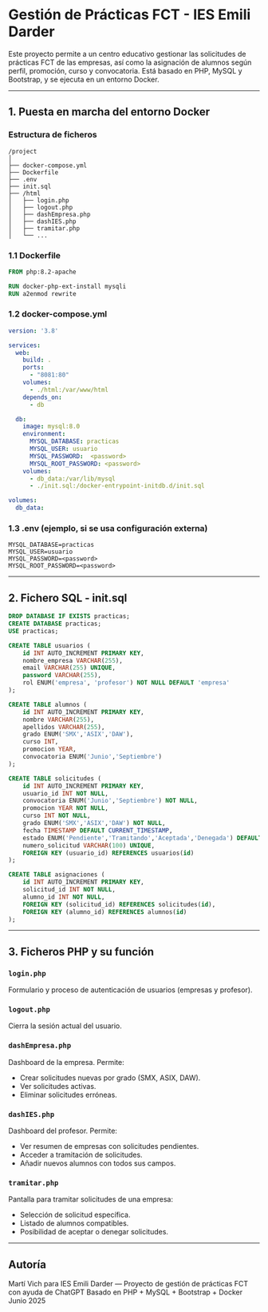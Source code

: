 # Gestión de Prácticas FCT - IES Emili Darder

Este proyecto permite a un centro educativo gestionar las solicitudes de prácticas FCT de las empresas, así como la asignación de alumnos según perfil, promoción, curso y convocatoria. Está basado en PHP, MySQL y Bootstrap, y se ejecuta en un entorno Docker.

---

## 1. Puesta en marcha del entorno Docker

### Estructura de ficheros
```
/project
│
├── docker-compose.yml
├── Dockerfile
├── .env
├── init.sql
├── /html
│   ├── login.php
│   ├── logout.php
│   ├── dashEmpresa.php
│   ├── dashIES.php
│   ├── tramitar.php
│   └── ...
```

### 1.1 Dockerfile
```Dockerfile
FROM php:8.2-apache

RUN docker-php-ext-install mysqli
RUN a2enmod rewrite
```

### 1.2 docker-compose.yml
```yaml
version: '3.8'

services:
  web:
    build: .
    ports:
      - "8081:80"
    volumes:
      - ./html:/var/www/html
    depends_on:
      - db

  db:
    image: mysql:8.0
    environment:
      MYSQL_DATABASE: practicas
      MYSQL_USER: usuario
      MYSQL_PASSWORD:  <password>
      MYSQL_ROOT_PASSWORD: <password>
    volumes:
      - db_data:/var/lib/mysql
      - ./init.sql:/docker-entrypoint-initdb.d/init.sql

volumes:
  db_data:
```

### 1.3 .env (ejemplo, si se usa configuración externa)
```
MYSQL_DATABASE=practicas
MYSQL_USER=usuario
MYSQL_PASSWORD=<password>
MYSQL_ROOT_PASSWORD=<password>
```

---

## 2. Fichero SQL - init.sql

```sql
DROP DATABASE IF EXISTS practicas;
CREATE DATABASE practicas;
USE practicas;

CREATE TABLE usuarios (
    id INT AUTO_INCREMENT PRIMARY KEY,
    nombre_empresa VARCHAR(255),
    email VARCHAR(255) UNIQUE,
    password VARCHAR(255),
    rol ENUM('empresa', 'profesor') NOT NULL DEFAULT 'empresa'
);

CREATE TABLE alumnos (
    id INT AUTO_INCREMENT PRIMARY KEY,
    nombre VARCHAR(255),
    apellidos VARCHAR(255),
    grado ENUM('SMX','ASIX','DAW'),
    curso INT,
    promocion YEAR,
    convocatoria ENUM('Junio','Septiembre')
);

CREATE TABLE solicitudes (
    id INT AUTO_INCREMENT PRIMARY KEY,
    usuario_id INT NOT NULL,
    convocatoria ENUM('Junio','Septiembre') NOT NULL,
    promocion YEAR NOT NULL,
    curso INT NOT NULL,
    grado ENUM('SMX','ASIX','DAW') NOT NULL,
    fecha TIMESTAMP DEFAULT CURRENT_TIMESTAMP,
    estado ENUM('Pendiente','Tramitando','Aceptada','Denegada') DEFAULT 'Pendiente',
    numero_solicitud VARCHAR(100) UNIQUE,
    FOREIGN KEY (usuario_id) REFERENCES usuarios(id)
);

CREATE TABLE asignaciones (
    id INT AUTO_INCREMENT PRIMARY KEY,
    solicitud_id INT NOT NULL,
    alumno_id INT NOT NULL,
    FOREIGN KEY (solicitud_id) REFERENCES solicitudes(id),
    FOREIGN KEY (alumno_id) REFERENCES alumnos(id)
);
```

---

## 3. Ficheros PHP y su función

### `login.php`
Formulario y proceso de autenticación de usuarios (empresas y profesor).

### `logout.php`
Cierra la sesión actual del usuario.

### `dashEmpresa.php`
Dashboard de la empresa. Permite:
- Crear solicitudes nuevas por grado (SMX, ASIX, DAW).
- Ver solicitudes activas.
- Eliminar solicitudes erróneas.

### `dashIES.php`
Dashboard del profesor. Permite:
- Ver resumen de empresas con solicitudes pendientes.
- Acceder a tramitación de solicitudes.
- Añadir nuevos alumnos con todos sus campos.

### `tramitar.php`
Pantalla para tramitar solicitudes de una empresa:
- Selección de solicitud específica.
- Listado de alumnos compatibles.
- Posibilidad de aceptar o denegar solicitudes.

---

## Autoría
Martí Vich para IES Emili Darder — Proyecto de gestión de prácticas FCT  con ayuda de ChatGPT
Basado en PHP + MySQL + Bootstrap + Docker  
Junio 2025
